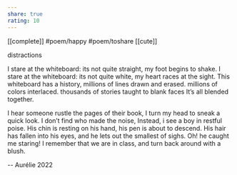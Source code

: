 ```yaml
---
share: true
rating: 10
---
```

[[complete]] #poem/happy #poem/toshare [[cute]]

distractions

I stare at the whiteboard: its not quite straight,
my foot begins to shake.
I stare at the whiteboard: its not quite white,
my heart races at the sight.
This whiteboard has a history,
millions of lines drawn and erased.
millions of colors interlaced.
thousands of stories taught to blank faces
It’s all blended together.

I hear someone rustle the pages of their book,
I turn my head to sneak a quick look.
I don’t find who made the noise,
Instead, i see a boy in restful poise.
His chin is resting on his hand,
his pen is about to descend.
His hair has fallen into his eyes,
and he lets out the smallest of sighs.
Oh! he caught me staring!
I remember that we are in class,
and turn back around with a blush.

-- Aurélie 2022